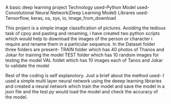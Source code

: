 
A basic deep learning project
Technology used-Python
Model used-Convolutional Neural Network(Deep Learning Model)
Librares used- Tensorflow, keras, os, sys, io, image_from_download

This project is a simple image classification of pictures.
Avoiding the tedious task of cpoy and pasting and renaming, i have created two python scripts which would help to download the images of the person or character i require and rename them in a particular sequence.
In the Dataset folder three folders are present-
TRAIN folder which has 40 photos of Thanos and Jokar for training the model
TEST folder which has 10 random images for testing the model
VAL foldet which has 10 images each of Tanos and Jokar to validate the model

Rest of the coding is self explanotory. Just a brief about the method used-
I used a simple multi layer neural network using the deeep learning libraries and created a neural network which train the model and save the model in a json file and the test.py would load the model and check the accuracy of the model.
